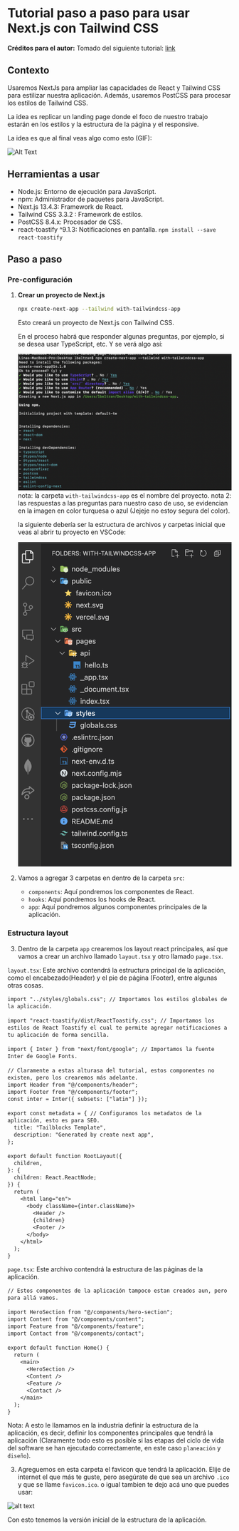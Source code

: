 # Tutorial paso a paso para usar Next.js con Tailwind CSS

**Créditos para el autor:** Tomado del siguiente tutorial: [link](https://www.youtube.com/watch?v=j8I1np91nYA)

## Contexto

Usaremos NextJs para ampliar las capacidades de React y Tailwind CSS para
estilizar nuestra aplicación. Además, usaremos PostCSS para procesar los estilos
de Tailwind CSS.

La idea es replicar un landing page donde el foco de nuestro trabajo estarán en
los estilos y la estructura de la página y el responsive.

La idea es que al final veas algo como esto (GIF):

![Alt Text](./demo.gif)

## Herramientas a usar

- Node.js: Entorno de ejecución para JavaScript.
- npm: Administrador de paquetes para JavaScript. 
- Next.js 13.4.3: Framework de React.
- Tailwind CSS 3.3.2 : Framework de estilos.
- PostCSS 8.4.x: Procesador de CSS.
- react-toastify ^9.1.3: Notificaciones en pantalla. `npm install --save react-toastify`

## Paso a paso

### Pre-configuración

1. **Crear un proyecto de Next.js**

   ```bash
   npx create-next-app --tailwind with-tailwindcss-app
   ```
    Esto creará un proyecto de Next.js con Tailwind CSS.

    En el proceso habrá que responder algunas preguntas, por ejemplo, si se desea usar TypeScript, etc. Y se verá algo así:

    ![alt text](image.png)
    nota: la carpeta `with-tailwindcss-app` es el nombre del proyecto.
    nota 2: las respuestas a las preguntas para nuestro caso de uso, se evidencian en la imagen en color turquesa o azul (Jejeje no estoy segura del color).

    la siguiente debería ser la estructura de archivos y carpetas inicial que veas al abrir tu proyecto en VSCode:

    ![alt text](image-1.png)
2. Vamos a agregar 3 carpetas en dentro de la carpeta `src`:
   - `components`: Aquí pondremos los componentes de React.
   - `hooks`: Aquí pondremos los hooks de React.
   - `app`: Aquí pondremos algunos componentes principales de la aplicación.

### Estructura layout

3. Dentro de la carpeta `app` crearemos los layout react principales, así que vamos a crear un archivo llamado `layout.tsx` y otro llamado `page.tsx`.

`layout.tsx`: Este archivo contendrá la estructura principal de la aplicación, como el encabezado(Header) y el pie de página (Footer), entre algunas otras cosas.

```tsx
import "../styles/globals.css"; // Importamos los estilos globales de la aplicación.

import "react-toastify/dist/ReactToastify.css"; // Importamos los estilos de React Toastify el cual te permite agregar notificaciones a tu aplicación de forma sencilla.

import { Inter } from "next/font/google"; // Importamos la fuente Inter de Google Fonts.

// Claramente a estas alturasa del tutorial, estos componentes no existen, pero los crearemos más adelante.
import Header from "@/components/header";
import Footer from "@/components/footer";
const inter = Inter({ subsets: ["latin"] });

export const metadata = { // Configuramos los metadatos de la aplicación, esto es para SEO.
  title: "Tailblocks Template",
  description: "Generated by create next app",
};

export default function RootLayout({
  children,
}: {
  children: React.ReactNode;
}) {
  return (
    <html lang="en">
      <body className={inter.className}>
        <Header />
        {children}
        <Footer />
      </body>
    </html>
  );
}

```

`page.tsx`: Este archivo contendrá la estructura de las páginas de la aplicación.

```tsx
// Estos componentes de la aplicación tampoco estan creados aun, pero para allá vamos.

import HeroSection from "@/components/hero-section";
import Content from "@/components/content";
import Feature from "@/components/feature";
import Contact from "@/components/contact";

export default function Home() {
  return (
    <main>
      <HeroSection />
      <Content />
      <Feature />
      <Contact />
    </main>
  );
}
```

Nota: A esto le llamamos en la industria definir la estructura de la aplicación, es decir, definir los componentes principales que tendrá la aplicación (Claramente todo esto es posible si las etapas del ciclo de vida del software se han ejecutado correctamente, en este caso `planeación` y `diseño`).

3. Agreguemos en esta carpeta el favicon que tendrá la aplicación. Elije de internet el que más te guste, pero asegúrate de que sea un archivo `.ico` y que se llame `favicon.ico`. o igual tambien te dejo acá uno que puedes usar:

![alt text](favicon.ico)

Con esto tenemos la versión inicial de la estructura de la aplicación.